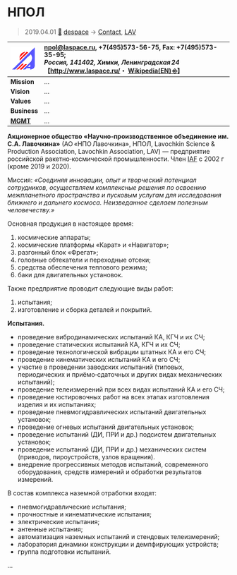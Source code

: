 # НПОЛ
> 2019.04.01 [🚀](../../index/index.md) [despace](../index.md) → [Contact](../contact.md), [LAV](lav.md)

|[![](../f/contact/l/lav_logo1_thumb.png)](../f/contact/l/lav_logo1.png)|<npol@laspace.ru>, +7(495)573-56-75, Fax: +7(495)573-35-95;<br> *Россия, 141402, Химки, Ленинградская 24*<br> 【<http://www.laspace.ru/>・ [Wikipedia(EN) ⎆](https://en.wikipedia.org/wiki/Lavochkin)】|
|:--|:--|
|**Mission**|…|
|**Vision**|…|
|**Values**|…|
|**Business**|…|
|**[MGMT](../mgmt.md)**|…|

**Акционерное общество «Научно‑производственное объединение им. С.А. Лавочкина»** (АО «НПО Лавочкина», НПОЛ, Lavochkin Science & Production Association, Lavochkin Association, LAV) — предприятие российской ракетно‑космической промышленности. Член [IAF](iaf.md) с 2002 г (кроме 2019 и 2020).

Миссия: *«Соединяя инновации, опыт и творческий потенциал сотрудников, осуществляем комплексные решения по освоению межпланетного пространства и пусковым услугам для исследования ближнего и дальнего космоса. Неизведанное сделаем полезным человечеству.»*

Основная продукция в настоящее время:

   1. космические аппараты;
   1. космические платформы «Карат» и «Навигатор»;
   1. разгонный блок «Фрегат»;
   1. головные обтекатели и переходные отсеки;
   1. средства обеспечения теплового режима;
   1. баки для двигательных установок.

Также предприятие проводит следующие виды работ:

   1. испытания;
   1. изготовление и сборка деталей и покрытий.

**Испытания.**

   - проведение вибродинамических испытаний КА, КГЧ и их СЧ;
   - проведение статических испытаний КА, КГЧ и их СЧ;
   - проведение технологической вибрации штатных КА и его СЧ;
   - проведение кинематических испытаний КА и его СЧ;
   - участие в проведении заводских испытаний (типовых, периодических и приёмо‑сдаточных и других видах механических испытаний);
   - проведение телеизмерений при всех видах испытаний КА и его СЧ;
   - проведение юстировочных работ на всех этапах изготовления изделия и их испытаниях;
   - проведение пневмогидравлических испытаний двигательных установок;
   - проведение огневых испытаний двигательных установок;
   - проведение испытаний (ДИ, ПРИ и др.) подсистем двигательных установок;
   - проведение испытаний (ДИ, ПРИ и др.) механических систем (приводов, пироустройств, узлов вращения).
   - внедрение прогрессивных методов испытаний, современного оборудования, средств измерений и обработки результатов измерений.

В состав комплекса наземной отработки входят:

   - пневмогидравлические испытания;
   - прочностные  и кинематические испытания;
   - электрические испытания;
   - антенные испытания;
   - автоматизация наземных испытаний и стендовых телеизмерений;
   - лаборатория динамики конструкции и демпфирующих устройств;
   - группа подготовки испытаний.

<p style="page-break-after:always"> </p>

…
